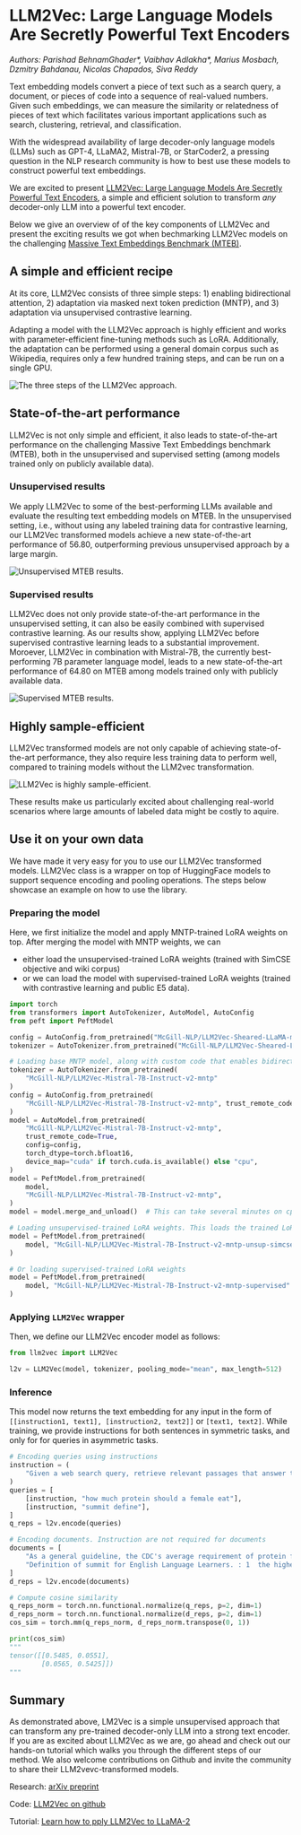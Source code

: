 # LLM2Vec: Large Language Models Are Secretly Powerful Text Encoders

*Authors: Parishad BehnamGhader\*, Vaibhav Adlakha\*, Marius Mosbach, Dzmitry Bahdanau, Nicolas Chapados, Siva Reddy*


Text embedding models convert a piece of text such as a search query, a document, or pieces of code into a sequence of real-valued numbers. Given such embeddings, we can measure the similarity or relatedness of pieces of text which facilitates various important applications such as search, clustering, retrieval, and classification.

With the widespread availability of large decoder-only language models (LLMs) such as GPT-4, LLaMA2, Mistral-7B, or StarCoder2, a pressing question in the NLP research community is how to best use these models to construct powerful text embeddings. 

We are excited to present [LLM2Vec: Large Language Models Are Secretly Powerful Text Encoders](link), a simple and efficient solution to transform *any* decoder-only LLM into a powerful text encoder.

Below we give an overview of of the key components of LLM2Vec and present the exciting results we got when bechmarking LLM2Vec models on the challenging [Massive Text Embeddings Benchmark (MTEB)](https://huggingface.co/blog/mteb).

## A simple and efficient recipe

At its core, LLM2Vec consists of three simple steps: 1) enabling bidirectional attention, 2) adaptation via masked next token prediction (MNTP), and 3) adaptation via unsupervised contrastive learning.

Adapting a model with the LLM2Vec approach is highly efficient and works with parameter-efficient fine-tuning methods such as LoRA. Additionally, the adaptation can be performed using a general domain corpus such as Wikipedia, requires only a few hundred training steps, and can be run on a single GPU.

![The three steps of the LLM2Vec approach.](./overview.png "LLM2Vec overview")

## State-of-the-art performance

LLM2Vec is not only simple and efficient, it also leads to state-of-the-art performance on the challenging Massive Text Embeddings benchmark (MTEB), both in the unsupervised and supervised setting (among models trained only on publicly available data).  

### Unsupervised results

We apply LLM2Vec to some of the best-performing LLMs available and evaluate the resulting text embedding models on MTEB. In the unsupervised setting, i.e., without using any labeled training data for contrastive learning, our LLM2Vec transformed models achieve a new state-of-the-art performance of $56.80$, outperforming previous unsupervised approach by a large margin.

![Unsupervised MTEB results.](./unsupervised.png "Unsupervised MTEB results")

### Supervised results

LLM2Vec does not only provide state-of-the-art performance in the unsupervised setting, it can also be easily combined with supervised contrastive learning. As our results show, applying LLM2Vec before supervised contrastive learning leads to a substantial improvement. Moroever, LLM2Vec in combination with Mistral-7B, the currently best-performing 7B parameter language model, leads to a new state-of-the-art performance of $64.80$ on MTEB among models trained only with publicly available data. 

![Supervised MTEB results.](./supervised.png "Supervised MTEB results")

## Highly sample-efficient

LLM2Vec transformed models are not only capable of achieving state-of-the-art performance, they also require less training data to perform well, compared to training models without the LLM2vec transformation.

![LLM2Vec is highly sample-efficient.](./sample_efficient.png "LLM2Vec is sample-efficient")

These results make us particularly excited about challenging real-world scenarios where large amounts of labeled data might be costly to aquire.

## Use it on your own data

We have made it very easy for you to use our LLM2Vec transformed models. LLM2Vec class is a wrapper on top of HuggingFace models to support sequence encoding and pooling operations. The steps below showcase an example on how to use the library.

### Preparing the model

Here, we first initialize the model and apply MNTP-trained LoRA weights on top. After merging the model with MNTP weights, we can
- either load the unsupervised-trained LoRA weights (trained with SimCSE objective and wiki corpus)
- or we can load the model with supervised-trained LoRA weights (trained with contrastive learning and public E5 data).

```python
import torch
from transformers import AutoTokenizer, AutoModel, AutoConfig
from peft import PeftModel

config = AutoConfig.from_pretrained("McGill-NLP/LLM2Vec-Sheared-LLaMA-mntp", trust_remote_code=True)
tokenizer = AutoTokenizer.from_pretrained("McGill-NLP/LLM2Vec-Sheared-LLaMA-mntp")

# Loading base MNTP model, along with custom code that enables bidirectional connections in decoder-only LLMs
tokenizer = AutoTokenizer.from_pretrained(
    "McGill-NLP/LLM2Vec-Mistral-7B-Instruct-v2-mntp"
)
config = AutoConfig.from_pretrained(
    "McGill-NLP/LLM2Vec-Mistral-7B-Instruct-v2-mntp", trust_remote_code=True
)
model = AutoModel.from_pretrained(
    "McGill-NLP/LLM2Vec-Mistral-7B-Instruct-v2-mntp",
    trust_remote_code=True,
    config=config,
    torch_dtype=torch.bfloat16,
    device_map="cuda" if torch.cuda.is_available() else "cpu",
)
model = PeftModel.from_pretrained(
    model,
    "McGill-NLP/LLM2Vec-Mistral-7B-Instruct-v2-mntp",
)
model = model.merge_and_unload()  # This can take several minutes on cpu

# Loading unsupervised-trained LoRA weights. This loads the trained LoRA weights on top of MNTP model. Hence the final weights are -- Base model + MNTP (LoRA) + SimCSE (LoRA).
model = PeftModel.from_pretrained(
    model, "McGill-NLP/LLM2Vec-Mistral-7B-Instruct-v2-mntp-unsup-simcse"
)

# Or loading supervised-trained LoRA weights
model = PeftModel.from_pretrained(
    model, "McGill-NLP/LLM2Vec-Mistral-7B-Instruct-v2-mntp-supervised"
)

```

### Applying `LLM2Vec` wrapper

Then, we define our LLM2Vec encoder model as follows:

```python
from llm2vec import LLM2Vec

l2v = LLM2Vec(model, tokenizer, pooling_mode="mean", max_length=512)
```

### Inference

This model now returns the text embedding for any input in the form of `[[instruction1, text1], [instruction2, text2]]` or `[text1, text2]`. While training, we provide instructions for both sentences in symmetric tasks, and only for for queries in asymmetric tasks.

```python
# Encoding queries using instructions
instruction = (
    "Given a web search query, retrieve relevant passages that answer the query:"
)
queries = [
    [instruction, "how much protein should a female eat"],
    [instruction, "summit define"],
]
q_reps = l2v.encode(queries)

# Encoding documents. Instruction are not required for documents
documents = [
    "As a general guideline, the CDC's average requirement of protein for women ages 19 to 70 is 46 grams per day. But, as you can see from this chart, you'll need to increase that if you're expecting or training for a marathon. Check out the chart below to see how much protein you should be eating each day.",
    "Definition of summit for English Language Learners. : 1  the highest point of a mountain : the top of a mountain. : 2  the highest level. : 3  a meeting or series of meetings between the leaders of two or more governments.",
]
d_reps = l2v.encode(documents)

# Compute cosine similarity
q_reps_norm = torch.nn.functional.normalize(q_reps, p=2, dim=1)
d_reps_norm = torch.nn.functional.normalize(d_reps, p=2, dim=1)
cos_sim = torch.mm(q_reps_norm, d_reps_norm.transpose(0, 1))

print(cos_sim)
"""
tensor([[0.5485, 0.0551],
        [0.0565, 0.5425]])
"""
```

## Summary

As demonstrated above, LM2Vec is a simple unsupervised approach that can transform any pre-trained decoder-only LLM into a strong text encoder. If you are as excited about LLM2Vec as we are, go ahead and check out our hands-on tutorial which walks you through the different steps of our method. We also welcome contributions on Github and invite the community to share their LLM2vevc-transformed models. 

Research: [arXiv preprint](link)

Code: [LLM2Vec on github](https://github.com/McGill-NLP/llm2vec)

Tutorial: [Learn how to pply LLM2Vec to LLaMA-2](https://github.com/McGill-NLP/llm2vec/blob/main/Tutorial_README.md)
